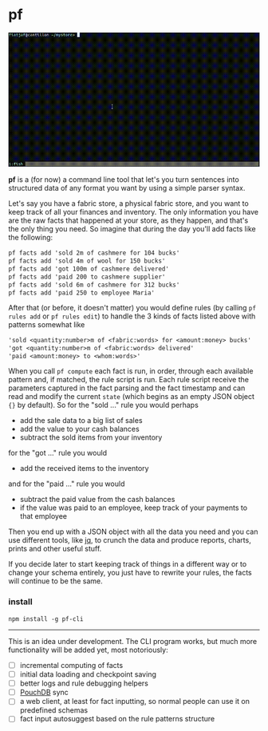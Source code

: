 # pf

![](screencast.gif)

**pf** is a (for now) a command line tool that let's you turn sentences into structured data of any format you want by using a simple parser syntax.

Let's say you have a fabric store, a physical fabric store, and you want to keep track of all your finances and inventory. The only information you have are the raw facts that happened at your store, as they happen, and that's the only thing you need. So imagine that during the day you'll add facts like the following:

```
pf facts add 'sold 2m of cashmere for 104 bucks'
pf facts add 'sold 4m of wool for 150 bucks'
pf facts add 'got 100m of cashmere delivered'
pf facts add 'paid 200 to cashmere supplier'
pf facts add 'sold 6m of cashmere for 312 bucks'
pf facts add 'paid 250 to employee Maria'
```

After that (or before, it doesn't matter) you would define rules (by calling `pf rules add` or `pf rules edit`) to handle the 3 kinds of facts listed above with patterns somewhat like

```
'sold <quantity:number>m of <fabric:words> for <amount:money> bucks'
'got <quantity:number>m of <fabric:words> delivered'
'paid <amount:money> to <whom:words>'
```

When you call `pf compute` each fact is run, in order, through each available pattern and, if matched, the rule script is run. Each rule script receive the parameters captured in the fact parsing and the fact timestamp and can read and modify the current `state` (which begins as an empty JSON object `{}` by default). So for the "sold ..." rule you would perhaps

  * add the sale data to a big list of sales
  * add the value to your cash balances
  * subtract the sold items from your inventory

for the "got ..." rule you would

  * add the received items to the inventory

and for the "paid ..." rule you would

  * subtract the paid value from the cash balances
  * if the value was paid to an employee, keep track of your payments to that employee

Then you end up with a JSON object with all the data you need and you can use different tools, like [jq](https://stedolan.github.io/jq/), to crunch the data and produce reports, charts, prints and other useful stuff.

If you decide later to start keeping track of things in a different way or to change your schema entirely, you just have to rewrite your rules, the facts will continue to be the same.


### install

```
npm install -g pf-cli
```

---

This is an idea under development. The CLI program works, but much more functionality will be added yet, most notoriously:

  * [ ] incremental computing of facts
  * [ ] initial data loading and checkpoint saving
  * [ ] better logs and rule debugging helpers
  * [ ] [PouchDB](http://pouchdb.com/) sync
  * [ ] a web client, at least for fact inputting, so normal people can use it on predefined schemas
  * [ ] fact input autosuggest based on the rule patterns structure
